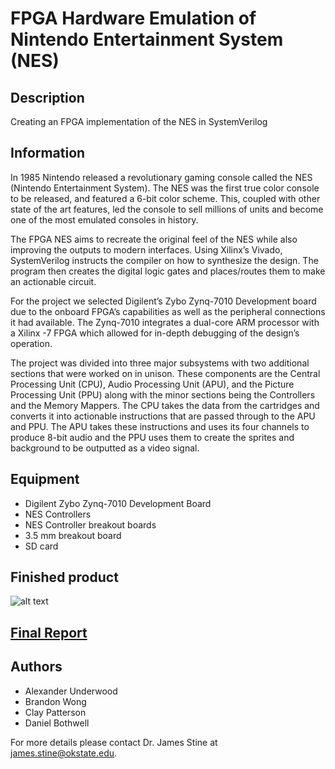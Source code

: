 # FPGA Hardware Emulation of Nintendo Entertainment System (NES)

## Description
Creating an FPGA implementation of the NES in SystemVerilog

## Information
In 1985 Nintendo released a revolutionary gaming console called the NES (Nintendo Entertainment System). The NES was the first true color console to be released, and featured a 6-bit color scheme. This, coupled with other state of the art features, led the console to sell millions of units and become one of the most emulated consoles in history.

The FPGA NES aims to recreate the original feel of the NES while also improving the outputs to modern interfaces. Using Xilinx’s Vivado, SystemVerilog instructs the compiler on how to synthesize the design. The program then creates the digital logic gates and places/routes them to make an actionable circuit.

For the project we selected Digilent’s Zybo Zynq-7010 Development board due to the onboard FPGA’s capabilities as well as the peripheral connections it had available. The Zynq-7010 integrates a dual-core ARM processor with a Xilinx -7 FPGA which allowed for in-depth debugging of the design’s operation.

The project was divided into three major subsystems with two additional sections that were worked on in unison. These components are the Central Processing Unit (CPU), Audio Processing Unit (APU), and the Picture Processing Unit (PPU) along with the minor sections being the Controllers and the Memory Mappers. The CPU takes the data from the cartridges and converts it into actionable instructions that are passed through to the APU and PPU. The APU takes these instructions and uses its four channels to produce 8-bit audio and the PPU uses them to create the sprites and background to be outputted as a video signal.

## Equipment
* Digilent Zybo Zynq-7010 Development Board
* NES Controllers
* NES Controller breakout boards
* 3.5 mm breakout board
* SD card

## Finished product
![alt text](https://github.com/BW0ng/FPGA-NES/raw/master/images/finished_product.jpg)

## [Final Report](https://docs.google.com/document/d/1TDs1-73mg8NffsuH-0fZAMAmAXpyg7S5ryAIiElqUD8/edit?usp=sharing)

## Authors
* Alexander Underwood
* Brandon Wong
* Clay Patterson
* Daniel Bothwell

For more details please contact Dr. James Stine at james.stine@okstate.edu.
